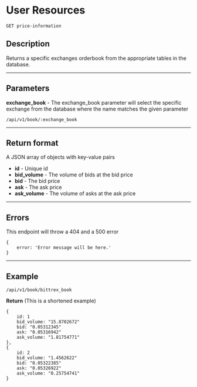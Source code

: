 # User Resources

    GET price-information

## Description
Returns a specific exchanges orderbook from the appropriate tables in the database.

***

## Parameters


**exchange_book** - The exchange_book parameter will select the specific exchange from the database where the name matches the given parameter

    /api/v1/book/:exchange_book

***

## Return format

A JSON array of objects with key-value pairs

- **id**  - Unique id
- **bid_volume** - The volume of bids at the bid price
- **bid** - The bid price
- **ask** - The ask price
- **ask_volume** - The volume of asks at the ask price

***

## Errors
This endpoint will throw a 404 and a 500 error

```
{
    error: 'Error message will be here.'
}
```

***

## Example

    /api/v1/book/bittrex_book

**Return** (This is a shortened example)

```
{
	id: 1
	bid_volume: "15.8702672"
	bid: "0.05312345"
	ask: "0.05316942"
	ask_volume: "1.81754771"
},
{
	id: 2
	bid_volume: "1.4562622"
	bid: "0.05322385"
	ask: "0.05326922"
	ask_volume: "0.25754741"
}
```
